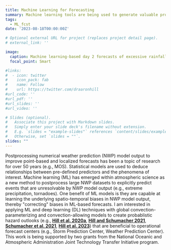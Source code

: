 ```yaml
---
title: Machine Learning for Forecasting
summary: Machine learning tools are being used to generate valuable products that aid operational forecasting
tags:
  - ML_fcst
date: '2023-08-18T00:00:00Z'

# Optional external URL for project (replaces project detail page).
# external_link: ''

image:
  caption: Machine learning-based day 2 forecasts of excessive rainfall associated with Hurricane Ida with overlapping observations
  focal_point: Smart

#links:
#  - icon: twitter
#    icon_pack: fab
#    name: Follow
#    url: https://twitter.com/draaronhill
#url_code: ''
#url_pdf: ''
#url_slides: ''
#url_video: ''

# Slides (optional).
#   Associate this project with Markdown slides.
#   Simply enter your slide deck's filename without extension.
#   E.g. `slides = "example-slides"` references `content/slides/example-slides.md`.
#   Otherwise, set `slides = ""`.
slides: ""
---
```


Postprocessing numerical weather prediction (NWP) model output to improve point-based and localized forecasts has been a topic of research for over 50 years (e.g., MOS). Statistical models are used to deduce relationships between pre-defined predictors and the phenomena of interest. Machine learning (ML) has emerged within atmospheric science as a new method to postprocess large NWP datasets to explicitly predict events that are unresolvable by NWP model output (e.g., extreme precipitation, tornadoes). One benefit of ML models is they are capable at learning the underlying spatio-temporal biases in NWP model output, thereby "correcting" biases in ML-based forecasts. I am interested in applying ML and deep learning (DL) techniques with global convection-parameterizing and convection-allowing models to create probablistic hazard outlooks (e.g., <a href="http://journals.ametsoc.org/doi/pdf/10.1175/MWR-D-19-0344.1"><b>Hill et al. 2020a</b></a>, <a href="https://doi.org/10.1175/WAF-D-21-0026.1"><b>Hill and Schumacher 2021</b></a>, <a href="https://doi.org/10.1175/BAMS-D-20-0186.1"><b>Schumacher et al. 2021</b></a>, <a href="https://doi.org/10.1175/WAF-D-22-0143.1"><b>Hill et al. 2023</b></a>) that are beneficial to operational forecast centers (e.g., Storm Prediction Center, Weather Prediction Center). This work is being supported by two grants from the National Oceanic and Atmospheric Administration Joint Technology Transfer Initiative program.